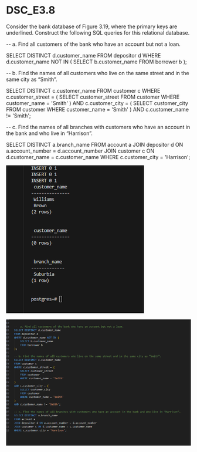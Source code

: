 # DSC_E3.8


Consider the bank database of Figure 3.19, where the primary keys are underlined. Construct the following SQL queries for this relational database.

--  a. Find all customers of the bank who have an account but not a loan.

SELECT DISTINCT d.customer_name
FROM depositor d
WHERE d.customer_name NOT IN (
    SELECT b.customer_name
    FROM borrower b
);

-- b. Find the names of all customers who live on the same street and in the same city as “Smith”.

SELECT DISTINCT c.customer_name
FROM customer c
WHERE c.customer_street = (
    SELECT customer_street
    FROM customer
    WHERE customer_name = 'Smith'
)
AND c.customer_city = (
    SELECT customer_city
    FROM customer
    WHERE customer_name = 'Smith'
)
AND c.customer_name != 'Smith';

-- c. Find the names of all branches with customers who have an account in the bank and who live in “Harrison”.

SELECT DISTINCT a.branch_name
FROM account a
JOIN depositor d ON a.account_number = d.account_number
JOIN customer c ON d.customer_name = c.customer_name
WHERE c.customer_city = 'Harrison';



![alt text](image.png)


![alt text](image-1.png)